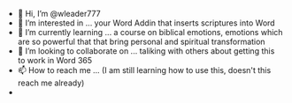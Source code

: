 - 👋 Hi, I’m @wleader777
- 👀 I’m interested in ... your Word Addin that inserts scriptures into Word
- 🌱 I’m currently learning ... a course on biblical emotions, emotions which are so powerful that that bring personal and spiritual transformation 
- 💞️ I’m looking to collaborate on ... taliking with others about getting this to work in Word 365
- 📫 How to reach me ... (I am still learning how to use this, doesn't this reach me already)
-

<!---
wleader777/wleader777 is a ✨ special ✨ repository because its `README.md` (this file) appears on your GitHub profile.
You can click the Preview link to take a look at your changes.
--->
